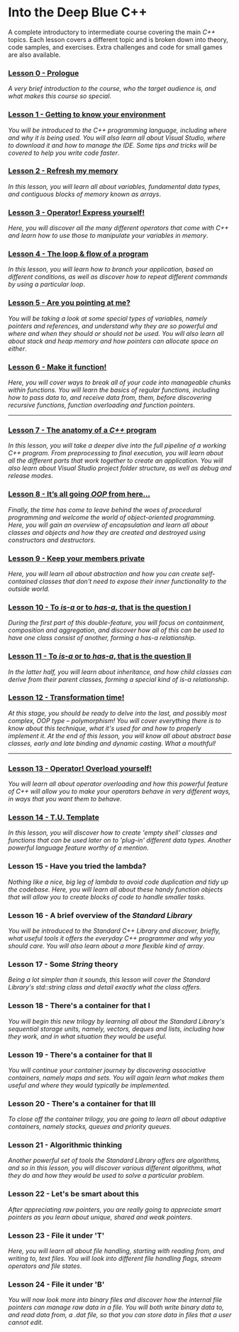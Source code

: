 # Into the Deep Blue C++
A complete introductory to intermediate course covering the main _C++_ topics. Each lesson covers a different topic and is broken down into theory, code samples, and exercises. Extra challenges and code for small games are also available.

### [Lesson 0 - Prologue](https://github.com/karsten-vermeulen-dev/Into-the-deep-blue-C-/tree/main/Lesson%200%20-%20Prologue)

_A very brief introduction to the course, who the target audience is, and what makes this course so special_.

### [Lesson 1 - Getting to know your environment](https://github.com/karsten-vermeulen-dev/Into-the-deep-blue-C-/tree/main/Lesson%2001%20-%20Getting%20to%20know%20your%20environment)

_You will be introduced to the C++ programming language, including where and why it is being used. You will also learn all about Visual Studio, where to download it and how to manage the IDE. Some tips and tricks will be covered to help you write code faster_.

### [Lesson 2 - Refresh my memory](https://github.com/karsten-vermeulen-dev/Into-the-deep-blue-C-/tree/main/Lesson%2002%20-%20Refresh%20my%20memory)

_In this lesson, you will learn all about variables, fundamental data types, and contiguous blocks of memory known as arrays_.

### [Lesson 3 - Operator! Express yourself!](https://github.com/karsten-vermeulen-dev/Into-the-deep-blue-C-/tree/main/Lesson%2003%20-%20Operator!%20Express%20yourself!)

_Here, you will discover all the many different operators that come with C++ and learn how to use those to manipulate your variables in memory_. 

### [Lesson 4 - The loop & flow of a program](https://github.com/karsten-vermeulen-dev/Into-the-deep-blue-C-/tree/main/Lesson%2004%20-%20The%20loop%20%26%20flow%20of%20a%20program)

_In this lesson, you will learn how to branch your application, based on different conditions, as well as discover how to repeat different commands by using a particular loop_.

### [Lesson 5 - Are you pointing at me?](https://github.com/karsten-vermeulen-dev/Into-the-deep-blue-C-/tree/main/Lesson%2005%20-%20Are%20you%20pointing%20at%20me)

_You will be taking a look at some special types of variables, namely pointers and references, and understand why they are so powerful and where and when they should or should not be used. You will also learn all about stack and heap memory and how pointers can allocate space on either_.

### [Lesson 6 - Make it function!](https://github.com/karsten-vermeulen-dev/Into-the-deep-blue-C-/tree/main/Lesson%2006%20-%20Make%20it%20function!)

_Here, you will cover ways to break all of your code into manageable chunks within functions. You will learn the basics of regular functions, including how to pass data to, and receive data from, them, before discovering recursive functions, function overloading and function pointers_.

<hr>

### [Lesson 7 - The anatomy of a _C++_ program](https://github.com/karsten-vermeulen-dev/Into-the-deep-blue-C-/tree/main/Lesson%2007%20-%20The%20anatomy%20of%20a%20C%2B%2B%20program)

_In this lesson, you will take a deeper dive into the full pipeline of a working C++ program. From preprocessing to final execution, you will learn about all the different parts that work together to create an application. You will also learn about Visual Studio project folder structure, as well as debug and release modes_.

### [Lesson 8 - It’s all going _OOP_ from here...](https://github.com/karsten-vermeulen-dev/Into-the-deep-blue-C-/tree/main/Lesson%2008%20-%20It%E2%80%99s%20all%20going%20OOP%20from%20here%E2%80%A6)

_Finally, the time has come to leave behind the woes of procedural programming and welcome the world of object-oriented programming. Here, you will gain an overview of encapsulation and learn all about classes and objects and how they are created and destroyed using constructors and destructors_.

### [Lesson 9 - Keep your members private](https://github.com/karsten-vermeulen-dev/Into-the-deep-blue-C-/tree/main/Lesson%2009%20-%20Keep%20your%20members%20private)

_Here, you will learn all about abstraction and how you can create self-contained classes that don't need to expose their inner functionality to the outside world._

### [Lesson 10 - To _is-a_ or to _has-a_, that is the question I](https://github.com/karsten-vermeulen-dev/Into-the-deep-blue-C-/tree/main/Lesson%2010%20-%20To%20is-a%20or%20to%20has-a%2C%20that%20is%20the%20question%20I)

_During the first part of this double-feature, you will focus on containment, composition and aggregation, and discover how all of this can be used to have one class consist of another, forming a has-a relationship_.

### [Lesson 11 - To _is-a_ or to _has-a_, that is the question II](https://github.com/karsten-vermeulen-dev/Into-the-deep-blue-C-/tree/main/Lesson%2011%20-%20To%20is-a%20or%20to%20has-a%2C%20that%20is%20the%20question%20II)

_In the latter half, you will learn about inheritance, and how child classes can derive from their parent classes, forming a special kind of is-a relationship_.

### [Lesson 12 - Transformation time!](https://github.com/karsten-vermeulen-dev/Into-the-deep-blue-C-/tree/main/Lesson%2012%20-%20Transformation%20time!)

_At this stage, you should be ready to delve into the last, and possibly most complex, OOP type – polymorphism! You will cover everything there is to know about this technique, what it's used for and how to properly implement it. At the end of this lesson, you will know all about abstract base classes, early and late binding and dynamic casting. What a mouthful!_

<hr>

### [Lesson 13 - Operator! Overload yourself!](https://github.com/karsten-vermeulen-dev/Into-the-deep-blue-C-/tree/main/Lesson%2013%20-%20Operator!%20Overload%20yourself!)

_You will learn all about operator overloading and how this powerful feature of C++ will allow you to make your operators behave in very different ways, in ways that you want them to behave_.

### [Lesson 14 - T.U. Template](https://github.com/karsten-vermeulen-dev/Into-the-deep-blue-C-/tree/main/Lesson%2014%20-%20T.U.%20Template)

_In this lesson, you will discover how to create 'empty shell' classes and functions that can be used later on to 'plug-in' different data types. Another powerful language feature worthy of a mention_.

### Lesson 15 - Have you tried the lambda?

_Nothing like a nice, big leg of lambda to avoid code duplication and tidy up the codebase. Here, you will learn all about these handy function objects that will allow you to create blocks of code to handle smaller tasks_.

### Lesson 16 - A brief overview of the _Standard Library_

_You will be introduced to the Standard C++ Library and discover, briefly, what useful tools it offers the everyday C++ programmer and why you should care. You will also learn about a more flexible kind of array_.    

### Lesson 17 - Some _String_ theory

_Being a lot simpler than it sounds, this lesson will cover the Standard Library's std::string class and detail exactly what the class offers._

### Lesson 18 - There's a container for that I

_You will begin this new trilogy by learning all about the Standard Library's sequential storage units, namely, vectors, deques and lists, including how they work, and in what situation they would be useful._

### Lesson 19 - There's a container for that II

_You will continue your container journey by discovering associative containers, namely maps and sets. You will again learn what makes them useful and where they would typically be implemented._

### Lesson 20 - There's a container for that III

_To close off the container trilogy, you are going to learn all about adaptive containers, namely stacks, queues and priority queues._ 

### Lesson 21 - Algorithmic thinking

_Another powerful set of tools the Standard Library offers are algorithms, and so in this lesson, you will discover various different algorithms, what they do and how they would be used to solve a particular problem._

### Lesson 22 - Let's be smart about this

_After appreciating raw pointers, you are really going to appreciate smart pointers as you learn about unique, shared and weak pointers_.

### Lesson 23 - File it under 'T'

_Here, you will learn all about file handling, starting with reading from, and writing to, text files. You will look into different file handling flags, stream operators and file states_.

### Lesson 24 - File it under 'B'

_You will now look more into binary files and discover how the internal file pointers can manage raw data in a file. You will both write binary data to, and read data from, a .dat file, so that you can store data in files that a user cannot edit_.
